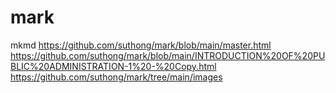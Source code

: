 # mark
mkmd
https://github.com/suthong/mark/blob/main/master.html
https://github.com/suthong/mark/blob/main/INTRODUCTION%20OF%20PUBLIC%20ADMINISTRATION-1%20-%20Copy.html
https://github.com/suthong/mark/tree/main/images
